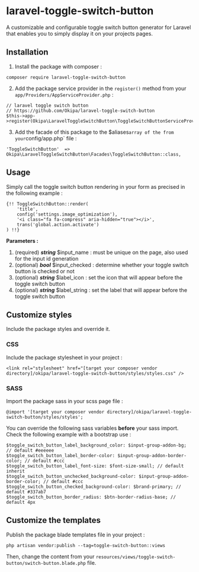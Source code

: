 # laravel-toggle-switch-button
A customizable and configurable toggle switch button generator for Laravel that enables you to simply display it on your projects pages.

## Installation

1. Install the package with composer :
```
composer require laravel-toggle-switch-button
```

2. Add the package service provider in the `register()` method from your `app/Providers/AppServiceProvider.php` :
```
// laravel toggle switch button
// https://github.com/Okipa/laravel-toggle-switch-button
$this->app->register(Okipa\LaravelToggleSwitchButton\ToggleSwitchButtonServiceProvider::class);
```

3. Add the facade of this package to the $aliases` array of the from your `config/app.php` file :
```
'ToggleSwitchButton'  => Okipa\LaravelToggleSwitchButton\Facades\ToggleSwitchButton::class,
```

## Usage
Simply call the toggle switch button rendering in your form as precised in the following example :
```
{!! ToggleSwitchButton::render(
    'title',
    config('settings.image_optimization'),
    '<i class="fa fa-compress" aria-hidden="true"></i>',
    trans('global.action.activate')
) !!}
```

**Parameters :**
1. (required) ***string*** $input_name : must be unique on the page, also used for the input id generation
2. (optional) ***bool*** $input_checked : determine whether your toggle switch button is checked or not
3. (optional) ***string*** $label_icon : set the icon that will appear before the toggle switch button
4. (optional) ***string*** $label_string : set the label that will appear before the toggle switch button

## Customize styles
Include the package styles and override it.

### CSS
Include the package stylesheet in your project :
```
<link rel="stylesheet" href="[target your composer vendor directory]/okipa/laravel-toggle-switch-button/styles/styles.css" />
```

### SASS
Import the package sass in your scss page file :
```
@import '[target your composer vendor directory]/okipa/laravel-toggle-switch-button/styles/styles';
```
You can override the following sass variables **before** your sass import. Check the following example with a bootstrap use :
```
$toggle_switch_button_label_background_color: $input-group-addon-bg; // default #eeeeee
$toggle_switch_button_label_border-color: $input-group-addon-border-color; // default #ccc
$toggle_switch_button_label_font-size: $font-size-small; // default inherit
$toggle_switch_button_unchecked_background-color: $input-group-addon-border-color; // default #ccc
$toggle_switch_button_checked_background-color: $brand-primary; // default #337ab7
$toggle_switch_button_border_radius: $btn-border-radius-base; // default 4px
```

## Customize the templates
Publish the package blade templates file in your project :
```
php artisan vendor:publish --tag=toggle-switch-button::views
```
Then, change the content from your `resources/views/toggle-switch-button/switch-button.blade.php` file.  